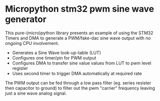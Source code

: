 # Micropython stm32 pwm sine wave generator

This pure-(micro)python library presents an example of using the STM32 Timers and DMA to generate
a PWM/fake-dac sine wave output with no ongoing CPU involvement.

* Generates a Sine Wave look-up-table (LUT)
* Configures one timer/pin for PWM output
* Configures DMA to transfer sine value values from LUT to pwm level register
* Uses second timer to trigger DMA automatically at required rate

The PWM output can be fed through a low pass filter (eg. series resister then capacitor to ground)
to filter out the pwm "carrier" frequency leaving just a sine wave analog signal.

